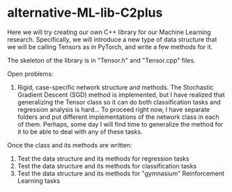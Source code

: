 # alternative-ML-lib-C2plus
Here we will try creating our own C++ library for our Machine Learning research. Specifically, we will introduce a new type of data structure that we will be calling Tensors as in PyTorch, and write a few methods for it.


The skeleton of the library is in "Tensor.h" and "Tensor.cpp" files.


Open problems:

1. Rigid, case-specific network structure and methods. The Stochastic Gradient Descent (SGD) method is implemented, but I have realized that generalizing the Tensor class so it can do both classification tasks and regression analysis is hard... To proceed right now, I have separate folders and put different implementations of the network class in each of them. Perhaps, some day I will find time to generalize the method for it to be able to deal with any of these tasks.






Once the class and its methods are written:

1. Test the data structure and its methods for regression tasks
2. Test the data structure and its methods for classification tasks
3. Test the data structure and its methods for "gymnasium" Reinforcement Learning tasks
